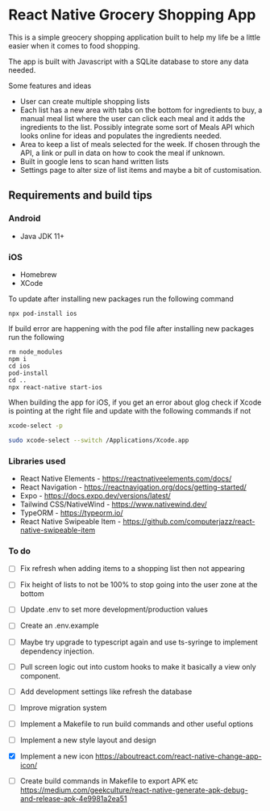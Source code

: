 # React Native Grocery Shopping App

This is a simple greocery shopping application built to help my life be a little easier when it comes to food shopping.

The app is built with Javascript with a SQLite database to store any data needed.

Some features and ideas
- User can create multiple shopping lists
- Each list has a new area with tabs on the bottom for ingredients to buy, a manual meal list where the user can click each meal and it adds the ingredients to the list. Possibly integrate some sort of Meals API which looks online for ideas and populates the ingredients needed.
- Area to keep a list of meals selected for the week. If chosen through the API, a link or pull in data on how to cook the meal if unknown.
- Built in google lens to scan hand written lists
- Settings page to alter size of list items and maybe a bit of customisation.

## Requirements and build tips

### Android
- Java JDK 11+

### iOS
- Homebrew
- XCode

To update after installing new packages run the following command   
```
npx pod-install ios
```

If build error are happening with the pod file after installing new packages run the following 
```
rm node_modules
npm i
cd ios
pod-install
cd ..
npx react-native start-ios
```
  
When building the app for iOS, if you get an error about glog check if Xcode is pointing at the right file and 
update with the following commands if not   

```bash
xcode-select -p

sudo xcode-select --switch /Applications/Xcode.app
```

### Libraries used
- React Native Elements - https://reactnativeelements.com/docs/
- React Navigation - https://reactnavigation.org/docs/getting-started/
- Expo - https://docs.expo.dev/versions/latest/
- Tailwind CSS/NativeWind - https://www.nativewind.dev/
- TypeORM - https://typeorm.io/
- React Native Swipeable Item - https://github.com/computerjazz/react-native-swipeable-item


### To do
- [ ] Fix refresh when adding items to a shopping list then not appearing
- [ ] Fix height of lists to not be 100% to stop going into the user zone at the bottom
- [ ] Update .env to set more development/production values
- [ ] Create an .env.example
- [ ] Maybe try upgrade to typescript again and use ts-syringe to implement dependency injection.
- [ ] Pull screen logic out into custom hooks to make it basically a view only component.
- [ ] Add development settings like refresh the database
- [ ] Improve migration system
- [ ] Implement a Makefile to run build commands and other useful options
- [ ] Implement a new style layout and design
- [x] Implement a new icon https://aboutreact.com/react-native-change-app-icon/
- [ ] Create build commands in Makefile to export APK etc https://medium.com/geekculture/react-native-generate-apk-debug-and-release-apk-4e9981a2ea51

